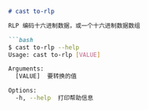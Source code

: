 ```markdown
# cast to-rlp

RLP 编码十六进制数据，或一个十六进制数据数组

```bash
$ cast to-rlp --help
Usage: cast to-rlp [VALUE]

Arguments:
  [VALUE]  要转换的值

Options:
  -h, --help  打印帮助信息
```
```